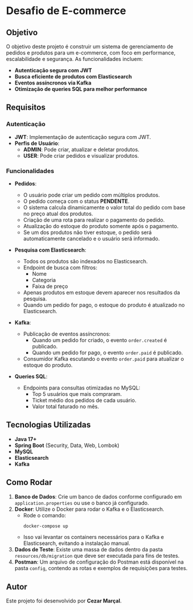 # Desafio de E-commerce

## Objetivo

O objetivo deste projeto é construir um sistema de gerenciamento de pedidos e produtos para um e-commerce, com foco em performance, escalabilidade e segurança. As funcionalidades incluem:

- **Autenticação segura com JWT**
- **Busca eficiente de produtos com Elasticsearch**
- **Eventos assíncronos via Kafka**
- **Otimização de queries SQL para melhor performance**

## Requisitos

### Autenticação

- **JWT**: Implementação de autenticação segura com JWT.
- **Perfis de Usuário**:
    - **ADMIN**: Pode criar, atualizar e deletar produtos.
    - **USER**: Pode criar pedidos e visualizar produtos.

### Funcionalidades

- **Pedidos**:
    - O usuário pode criar um pedido com múltiplos produtos.
    - O pedido começa com o status **PENDENTE**.
    - O sistema calcula dinamicamente o valor total do pedido com base no preço atual dos produtos.
    - Criação de uma rota para realizar o pagamento do pedido.
    - Atualização do estoque do produto somente após o pagamento.
    - Se um dos produtos não tiver estoque, o pedido será automaticamente cancelado e o usuário será informado.

- **Pesquisa com Elasticsearch**:
    - Todos os produtos são indexados no Elasticsearch.
    - Endpoint de busca com filtros:
        - Nome
        - Categoria
        - Faixa de preço
    - Apenas produtos em estoque devem aparecer nos resultados da pesquisa.
    - Quando um pedido for pago, o estoque do produto é atualizado no Elasticsearch.

- **Kafka**:
    - Publicação de eventos assíncronos:
        - Quando um pedido for criado, o evento `order.created` é publicado.
        - Quando um pedido for pago, o evento `order.paid` é publicado.
    - Consumidor Kafka escutando o evento `order.paid` para atualizar o estoque do produto.

- **Queries SQL**:
    - Endpoints para consultas otimizadas no MySQL:
        - Top 5 usuários que mais compraram.
        - Ticket médio dos pedidos de cada usuário.
        - Valor total faturado no mês.

## Tecnologias Utilizadas

- **Java 17+**
- **Spring Boot** (Security, Data, Web, Lombok)
- **MySQL**
- **Elasticsearch**
- **Kafka**

## Como Rodar

1. **Banco de Dados**: Crie um banco de dados conforme configurado em `application.properties` ou use o banco já configurado.
2. **Docker**: Utilize o Docker para rodar o Kafka e o Elasticsearch.
    - Rode o comando:
      ```bash
      docker-compose up
      ```
    - Isso vai levantar os containers necessários para o Kafka e Elasticsearch, evitando a instalação manual.
3. **Dados de Teste**: Existe uma massa de dados dentro da pasta `resources/db/migration` que deve ser executada para fins de testes.
4. **Postman**: Um arquivo de configuração do Postman está disponível na pasta `config`, contendo as rotas e exemplos de requisições para testes.

## Autor

Este projeto foi desenvolvido por **Cezar Marçal**.
